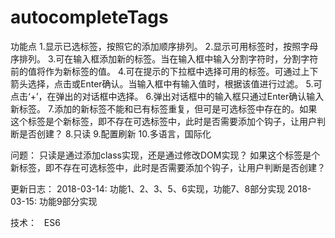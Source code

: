 # autocompleteTags

功能点
	1.显示已选标签，按照它的添加顺序排列。
	2.显示可用标签时，按照字母序排列。
	3.可在输入框添加新的标签。当在输入框中输入分割字符时，分割字符前的值将作为新标签的值。
	4.可在提示的下拉框中选择可用的标签。可通过上下箭头选择，点击或Enter确认。当输入框中有输入值时，根据该值进行过滤。
	5.可点击‘+’，在弹出的对话框中选择。
	6.弹出对话框中的输入框只通过Enter确认输入新标签。
	7.添加的新标签不能和已有标签重复，但可是可选标签中存在的。如果这个标签是个新标签，即不存在可选标签中，此时是否需要添加个钩子，让用户判断是否创建？
	8.只读
	9.配置刷新
	10.多语言，国际化 
   
问题：
	只读是通过添加class实现，还是通过修改DOM实现？
	如果这个标签是个新标签，即不存在可选标签中，此时是否需要添加个钩子，让用户判断是否创建？
  
更新日志：
	2018-03-14: 功能1、2、3、5、6实现，功能7、8部分实现
	2018-03-15: 功能9部分实现
  
技术：
  ES6

